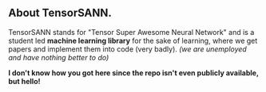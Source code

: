 ## About TensorSANN.

TensorSANN stands for "Tensor Super Awesome Neural Network" and is a student led **machine learning library** for the sake of learning, where we get papers and implement them into code (very badly). _(we are unemployed and have nothing better to do)_


**I don't know how you got here since the repo isn't even publicly available, but hello!**

